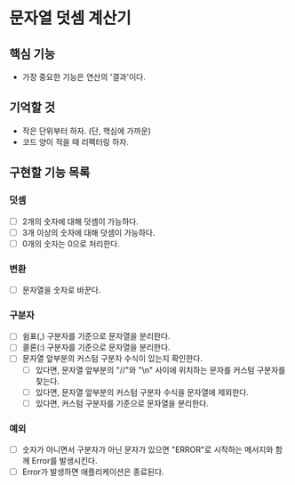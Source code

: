 # 문자열 덧셈 계산기

## 핵심 기능

- 가장 중요한 기능은 연산의 '결과'이다.

## 기억할 것

- 작은 단위부터 하자. (단, 핵심에 가까운)
- 코드 양이 적을 때 리펙터링 하자.

## 구현할 기능 목록

### 덧셈

- [ ] 2개의 숫자에 대해 덧셈이 가능하다.
- [ ] 3개 이상의 숫자에 대해 덧셈이 가능하다.
- [ ] 0개의 숫자는 0으로 처리한다.

### 변환

- [ ] 문자열을 숫자로 바꾼다.

### 구분자

- [ ] 쉼표(,) 구분자를 기준으로 문자열을 분리한다.
- [ ] 콜론(:) 구분자를 기준으로 문자열을 분리한다.
- [ ] 문자열 앞부분의 커스텀 구분자 수식이 있는지 확인한다.
  - [ ] 있다면, 문자열 앞부분의 "//"와 "\n" 사이에 위치하는 문자를 커스텀 구분자를 찾는다.
  - [ ] 있다면, 문자열 앞부분의 커스텀 구분자 수식을 문자열에 제외한다.
  - [ ] 있다면, 커스텀 구분자를 기준으로 문자열을 분리한다.

### 예외

- [ ] 숫자가 아니면서 구분자가 아닌 문자가 있으면 "ERROR"로 시작하는 메서지와 함께 Error를 발생시킨다.
- [ ] Error가 발생하면 애플리케이션은 종료된다.
